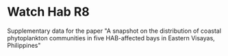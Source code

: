 # Watch Hab R8
Supplementary data for the paper "A snapshot on the distribution of coastal phytoplankton communities in five HAB-affected bays in Eastern Visayas, Philippines"


